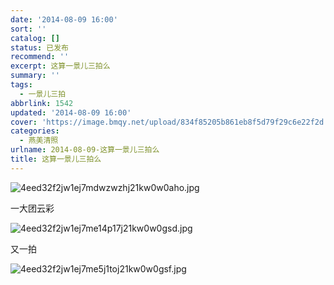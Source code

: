 ```yaml
---
date: '2014-08-09 16:00'
sort: ''
catalog: []
status: 已发布
recommend: ''
excerpt: 这算一景儿三拍么
summary: ''
tags:
  - 一景儿三拍
abbrlink: 1542
updated: '2014-08-09 16:00'
cover: 'https://image.bmqy.net/upload/834f85205b861eb8f5d79f29c6e22f2d.jpg'
categories:
  - 燕美清照
urlname: 2014-08-09-这算一景儿三拍么
title: 这算一景儿三拍么
---
```


![4eed32f2jw1ej7mdwzwzhj21kw0w0aho.jpg](https://image.bmqy.net/upload/834f85205b861eb8f5d79f29c6e22f2d.jpg)


一大团云彩


![4eed32f2jw1ej7me14p17j21kw0w0gsd.jpg](https://image.bmqy.net/upload/652350937e7ae17a01a96f86fdf8131f.jpg)


又一拍


![4eed32f2jw1ej7me5j1toj21kw0w0gsf.jpg](https://image.bmqy.net/upload/0e1ea9d464c42585f9a0dc24920cb9df.jpg)

